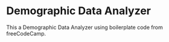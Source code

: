 # Demographic Data Analyzer

This a Demographic Data Analyzer using boilerplate code from freeCodeCamp.

